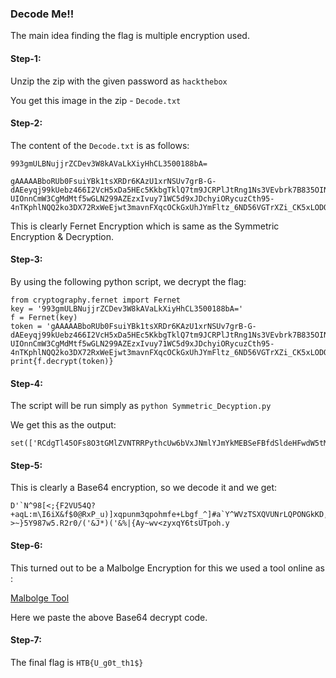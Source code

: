 ### Decode Me!!

The main idea finding the flag is multiple encryption used.

#### Step-1:

Unzip the zip with the given password as `hackthebox`

You get this image in the zip - `Decode.txt`

#### Step-2:

The content of the `Decode.txt` is as follows:

```
993gmULBNujjrZCDev3W8kAVaLkXiyHhCL3500188bA=

gAAAAABboRUb0FsuiYBk1tsXRDr6KAzU1xrNSUv7grB-G-dAEeyqj99kUebz466I2VcH5xDa5HEc5KkbgTklQ7tm9JCRPlJtRng1Ns3VEvbrk7B835OINfPnRbc-UIOnnCmW3CgMdMtf5wGLN299AZEzxIvuy71WC5d9xJDchyiORycuzCth95-4nTKphlNQQ2ko3DX72RxWeEjwt3mavnFXqcOCkGxUhJYmFltz_6ND56VGTrXZi_CK5xLODOX4sj1GNwN_CrU3sJ0obTdA2wF5OaDZLbA1GBPfK0PDlC9WxoUf85K0tFXKfqbt3c5YqtqfytNG5gTkbDFM2NjE7BveBf1DP9ca8g==

```
This is clearly Fernet Encryption which is same as the Symmetric Encryption & Decryption.

#### Step-3:

By using the following python script, we decrypt the flag:

```
from cryptography.fernet import Fernet
key = '993gmULBNujjrZCDev3W8kAVaLkXiyHhCL3500188bA='
f = Fernet(key)
token = 'gAAAAABboRUb0FsuiYBk1tsXRDr6KAzU1xrNSUv7grB-G-dAEeyqj99kUebz466I2VcH5xDa5HEc5KkbgTklQ7tm9JCRPlJtRng1Ns3VEvbrk7B835OINfPnRbc-UIOnnCmW3CgMdMtf5wGLN299AZEzxIvuy71WC5d9xJDchyiORycuzCth95-4nTKphlNQQ2ko3DX72RxWeEjwt3mavnFXqcOCkGxUhJYmFltz_6ND56VGTrXZi_CK5xLODOX4sj1GNwN_CrU3sJ0obTdA2wF5OaDZLbA1GBPfK0PDlC9WxoUf85K0tFXKfqbt3c5YqtqfytNG5gTkbDFM2NjE7BveBf1DP9ca8g=='
print{f.decrypt(token)}

```

#### Step-4:

The script will be run simply as `python Symmetric_Decyption.py`

We get this as the output: 

```
set(['RCdgTl45OFs8O3tGMlZVNTRRPythcUw6bVxJNmlYJmYkMEBSeFBfdSldeHFwdW5tM3Fwb2htZmUrTGJnZl9eXSNhYFleV1Z6VFNYUVZVTnJMUVBPTkdrS0QsSEFlKERDPDtfPz5+fTVZOTg3dzUuUjJyMC8oJyZKKikoJyYlfHtBeX53djx6eXhxWTZ0c1VUcG9oLnk='])

```

#### Step-5:

This is clearly a Base64 encryption, so we decode it and we get:

```
D'`N^98[<;{F2VU54Q?+aqL:m\I6iX&f$0@RxP_u)]xqpunm3qpohmfe+Lbgf_^]#a`Y^WVzTSXQVUNrLQPONGkKD,HAe(DC<;_?>~}5Y987w5.R2r0/('&J*)('&%|{Ay~wv<zyxqY6tsUTpoh.y

```

#### Step-6:

This turned out to be a Malbolge Encryption for this we used a tool online as :

<a href="https://zb3.me/malbolge-tools/" target="_blank">Malbolge Tool</a>

Here we paste the above Base64 decrypt code.

#### Step-7:

The final flag is `HTB{U_g0t_th1$}`
